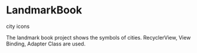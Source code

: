 # LandmarkBook
city icons


The landmark book project shows the symbols of cities. RecyclerView, View Binding, Adapter Class are used.
